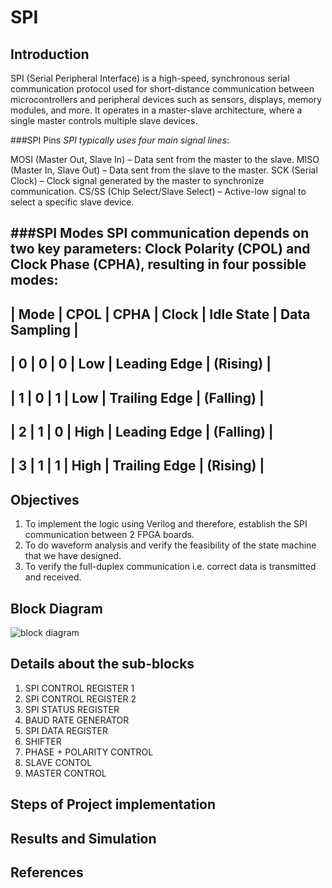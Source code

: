 # SPI


## Introduction 
SPI (Serial Peripheral Interface) is a high-speed, synchronous serial communication protocol used for short-distance communication between microcontrollers and peripheral devices such as sensors, displays, memory modules, and more. It operates in a master-slave architecture, where a single master controls multiple slave devices.

###SPI Pins
_SPI typically uses four main signal lines_:

MOSI (Master Out, Slave In) – Data sent from the master to the slave.
MISO (Master In, Slave Out) – Data sent from the slave to the master.
SCK (Serial Clock) – Clock signal generated by the master to synchronize communication.
CS/SS (Chip Select/Slave Select) – Active-low signal to select a specific slave device.

###SPI Modes
SPI communication depends on two key parameters: Clock Polarity (CPOL) and Clock Phase (CPHA), resulting in four possible modes:
------------------------------------------------------------------------
|  Mode   |	CPOL	| CPHA	|  Clock |  Idle State      |	Data Sampling  |
------------------------------------------------------------------------
|  0	    |  0	  |  0	  |  Low	 |  Leading Edge    |  (Rising)      |
------------------------------------------------------------------------
|  1	    |  0	  |  1	  |  Low	 |  Trailing Edge   |  (Falling)     |
------------------------------------------------------------------------
|  2	    |  1	  |  0	  |  High	 |  Leading Edge    |  (Falling)     |
------------------------------------------------------------------------
|  3      |  1	  |  1	  |  High	 |  Trailing Edge   |  (Rising)      |
------------------------------------------------------------------------

## Objectives
1.  To implement the logic using Verilog and therefore, establish the SPI communication between 2 FPGA boards.
2. To do waveform analysis and verify the feasibility of the state machine that we have designed.
3. To verify the full-duplex communication i.e. correct data is transmitted and received.

## Block Diagram 
![block diagram](https://github.com/user-attachments/assets/e1f5e4b5-3b1c-4596-9d8f-720faa97b4ea)

## Details about the sub-blocks
1. SPI CONTROL REGISTER 1
2. SPI CONTROL REGISTER 2
3. SPI STATUS REGISTER
4. BAUD RATE GENERATOR
5. SPI DATA REGISTER
6. SHIFTER
7. PHASE + POLARITY CONTROL
8. SLAVE CONTOL
9. MASTER CONTROL

## Steps of Project implementation



## Results and Simulation


## References
